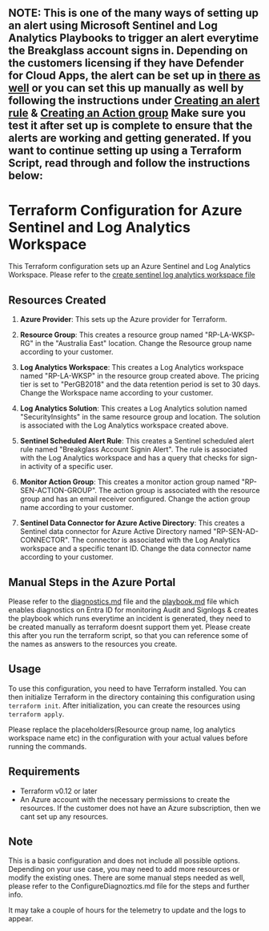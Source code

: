 ## NOTE: This is one of the many ways of setting up an alert using Microsoft Sentinel and Log Analytics Playbooks to trigger an alert everytime the Breakglass account signs in. Depending on the customers licensing if they have Defender for Cloud Apps, the alert can be set up in [there as well](https://blog.ciaops.com/2023/10/24/monitoring-a-break-glass-account-with-defender-for-cloud-apps/)  or you can set this up manually as well by following the instructions under [Creating an alert rule](https://learn.microsoft.com/en-us/entra/identity/role-based-access-control/security-emergency-access) & [Creating an Action group](https://learn.microsoft.com/en-us/entra/identity/role-based-access-control/security-emergency-access) Make sure you test it after set up is complete to ensure that the alerts are working and getting generated. If you want to continue setting up using a Terraform Script, read through and follow the instructions below: 

# Terraform Configuration for Azure Sentinel and Log Analytics Workspace

This Terraform configuration sets up an Azure Sentinel and Log Analytics Workspace. Please refer to the [create sentinel log analytics workspace file](https://github.com/CodeBlue-NZ/cb-breakglass-account/blob/master/create-sentinel-la-workspace.tf)

## Resources Created

1. **Azure Provider**: This sets up the Azure provider for Terraform.

2. **Resource Group**: This creates a resource group named "RP-LA-WKSP-RG" in the "Australia East" location. Change the Resource group name according to your customer. 

3. **Log Analytics Workspace**: This creates a Log Analytics workspace named "RP-LA-WKSP" in the resource group created above. The pricing tier is set to "PerGB2018" and the data retention period is set to 30 days. Change the Workspace name according to your customer. 

4. **Log Analytics Solution**: This creates a Log Analytics solution named "SecurityInsights" in the same resource group and location. The solution is associated with the Log Analytics workspace created above. 

5. **Sentinel Scheduled Alert Rule**: This creates a Sentinel scheduled alert rule named "Breakglass Account Signin Alert". The rule is associated with the Log Analytics workspace and has a query that checks for sign-in activity of a specific user.

6. **Monitor Action Group**: This creates a monitor action group named "RP-SEN-ACTION-GROUP". The action group is associated with the resource group and has an email receiver configured. Change the action group name according to your customer. 

7. **Sentinel Data Connector for Azure Active Directory**: This creates a Sentinel data connector for Azure Active Directory named "RP-SEN-AD-CONNECTOR". The connector is associated with the Log Analytics workspace and a specific tenant ID. Change the data connector name according to your customer. 


## Manual Steps in the Azure Portal

Please refer to the [diagnostics.md](https://github.com/CodeBlue-NZ/cb-breakglass-account/blob/master/ConfigureDiagnostics.md) file and the [playbook.md](https://github.com/CodeBlue-NZ/cb-breakglass-account/blob/master/playbook.md) file which enables diagnostics on Entra ID for monitoring Audit and Signlogs & creates the playbook which runs everytime an incident is generated, they need to be created manually as terraform doesnt support them yet. Please create this after you run the terraform script, so that you can reference some of the names as answers to the resources you create. 

## Usage

To use this configuration, you need to have Terraform installed. You can then initialize Terraform in the directory containing this configuration using `terraform init`. After initialization, you can create the resources using `terraform apply`.

Please replace the placeholders(Resource group name, log analytics workspace name etc) in the configuration with your actual values before running the commands.

## Requirements

- Terraform v0.12 or later
- An Azure account with the necessary permissions to create the resources. If the customer does not have an Azure subscription, then we cant set up any resources. 

## Note

This is a basic configuration and does not include all possible options. Depending on your use case, you may need to add more resources or modify the existing ones. There are some manual steps needed as well, please refer to the ConfigureDiagnoztics.md file for the steps and further info. 

It may take a couple of hours for the telemetry to update and the logs to appear. 
